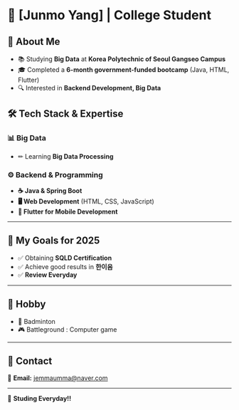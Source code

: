 # 🚀 [Junmo Yang] | College Student  

## 🎯 About Me  
- 📚 Studying **Big Data** at **Korea Polytechnic of Seoul Gangseo Campus**  
- 🎓 Completed a **6-month government-funded bootcamp** (Java, HTML, Flutter)  
- 🔍 Interested in **Backend Development, Big Data**  

## 🛠 Tech Stack & Expertise    

### 📊 Big Data  
- ✏ Learning **Big Data Processing**   

### ⚙️ Backend & Programming  
- **☕ Java & Spring Boot**  
- **🖥 Web Development** (HTML, CSS, JavaScript)  
- **📱 Flutter for Mobile Development**     

---

## 🌟 My Goals for 2025

- ✅ Obtaining **SQLD Certification**
- ✅ Achieve good results in **한이음**
- ✅ **Review Everyday**

---

## 🏡 Hobby

- 🏸 Badminton
- 🎮 Battleground : Computer game

---

## 📧 Contact

📩 **Email:** [jemmaumma@naver.com](mailto:jemmaumma@naver.com)    

---

🚀 **Studing Everyday!!**
